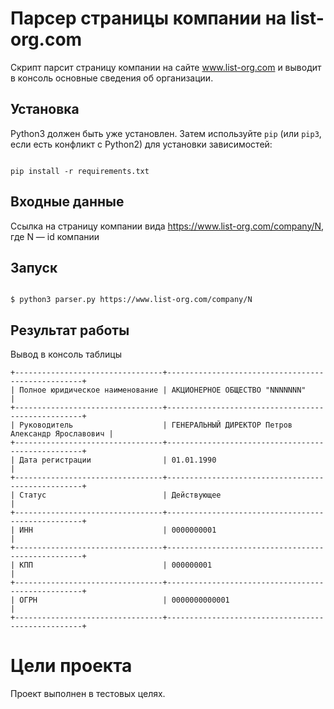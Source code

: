 # Парсер страницы компании на list-org.com

Скрипт парсит страницу компании на сайте www.list-org.com и выводит в консоль основные сведения об организации.

## Установка

Python3 должен быть уже установлен. 
Затем используйте `pip` (или `pip3`, если есть конфликт с Python2) для установки зависимостей:
```#!bash

pip install -r requirements.txt

```

## Входные данные

Ссылка на страницу компании вида https://www.list-org.com/company/N, где N — id компании

## Запуск

```#!bash

$ python3 parser.py https://www.list-org.com/company/N

```

## Результат работы

Вывод в консоль таблицы

```#!bash
+---------------------------------+---------------------------------------------------+
| Полное юридическое наименование | АКЦИОНЕРНОЕ ОБЩЕСТВО "NNNNNNN"                    |
+---------------------------------+---------------------------------------------------+
| Руководитель                    | ГЕНЕРАЛЬНЫЙ ДИРЕКТОР Петров Александр Ярославович |
+---------------------------------+---------------------------------------------------+
| Дата регистрации                | 01.01.1990                                        |
+---------------------------------+---------------------------------------------------+
| Статус                          | Действующее                                       |
+---------------------------------+---------------------------------------------------+
| ИНН                             | 0000000001                                        |
+---------------------------------+---------------------------------------------------+
| КПП                             | 000000001                                         |
+---------------------------------+---------------------------------------------------+
| ОГРН                            | 0000000000001                                     |
+---------------------------------+---------------------------------------------------+
```

# Цели проекта

Проект выполнен в тестовых целях.

